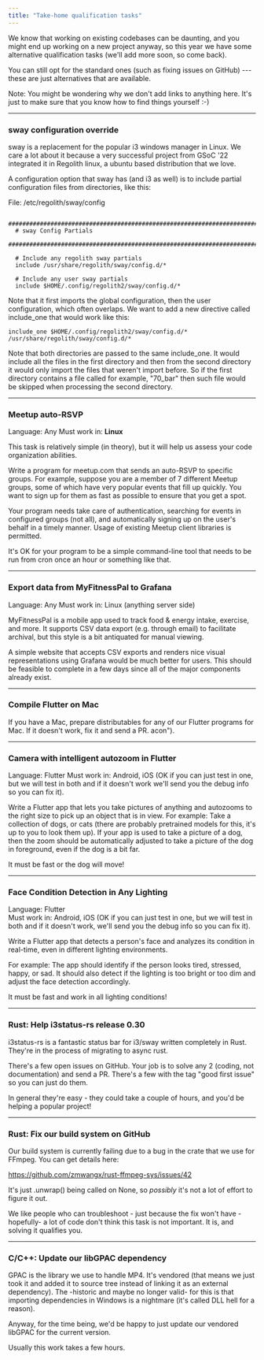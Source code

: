 ```yaml
---
title: "Take-home qualification tasks"
---
```


We know that working on existing codebases can be daunting, and you
might end up working on a new project anyway, so this year we have some
alternative qualification tasks (we'll add more soon, so come back).

You can still opt for the standard ones (such as fixing issues on
GitHub) --- these are just alternatives that are available.

Note: You might be wondering why we don't add links to anything here. It's just to make sure that you know how to find things yourself :-)

---

### sway configuration override

sway is a replacement for the popular i3 windows manager in Linux. We care a lot about it because a very successful project from GSoC '22 integrated it in Regolith linux, a ubuntu based distribution that we love.

A configuration option that sway has (and i3 as well) is to include partial configuration files from directories, like this:

File: /etc/regolith/sway/config
```
 ###############################################################################
  # sway Config Partials
  ###############################################################################

  # Include any regolith sway partials
  include /usr/share/regolith/sway/config.d/*

  # Include any user sway partials
  include $HOME/.config/regolith2/sway/config.d/*
```

Note that it first imports the global configuration, then the user configuration, which often overlaps.
We want to add a new directive called include_one that would work like this:
```
include_one $HOME/.config/regolith2/sway/config.d/* /usr/share/regolith/sway/config.d/*
```

Note that both directories are passed to the same include_one. It would include all the files in the first directory and then from the second directory it would only import the files that weren't import before. So if the first directory contains a file called for example, "70_bar" then such file would be skipped when processing the second directory.

---

### Meetup auto-RSVP

Language: Any Must work in: **Linux**

This task is relatively simple (in theory), but it will help us assess
your code organization abilities.

Write a program for meetup.com that sends an auto-RSVP to specific
groups. For example, suppose you are a member of 7 different Meetup
groups, some of which have very popular events that fill up quickly. You
want to sign up for them as fast as possible to ensure that you get a
spot.

Your program needs take care of authentication, searching for events in
configured groups (not all), and automatically signing up on the user's
behalf in a timely manner. Usage of existing Meetup client libraries is
permitted.

It's OK for your program to be a simple command-line tool that needs to
be run from cron once an hour or something like that.

---
### Export data from MyFitnessPal to Grafana

Language: Any Must work in: Linux (anything server side)

MyFitnessPal is a mobile app used to track food & energy intake,
exercise, and more. It supports CSV data export (e.g. through email) to
facilitate archival, but this style is a bit antiquated for manual
viewing.

A simple website that accepts CSV exports and renders nice visual
representations using Grafana would be much better for users. This
should be feasible to complete in a few days since all of the major
components already exist.

---
### Compile Flutter on Mac

If you have a Mac, prepare distributables for any of our Flutter programs for Mac. 
If it doesn't work, fix it and send a PR.
acon").

---
### Camera with intelligent autozoom in Flutter

Language: Flutter Must work in: Android, iOS (OK if you can just
test in one, but we will test in both and if it doesn't work we'll
send you the debug info so you can fix it).

Write a Flutter app that lets you take pictures of anything and
autozooms to the right size to pick up an object that is in view. For
example: Take a collection of dogs, or cats (there are probably
pretrained models for this, it's up to you to look them up). If your
app is used to take a picture of a dog, then the zoom should be
automatically adjusted to take a picture of the dog in foreground, even
if the dog is a bit far.

It must be fast or the dog will move!

---
### Face Condition Detection in Any Lighting  

Language: Flutter  
Must work in: Android, iOS (OK if you can just test in one, but we will test in both and if it doesn't work, we'll send you the debug info so you can fix it).  

Write a Flutter app that detects a person's face and analyzes its condition in real-time, even in different lighting environments.  

For example: The app should identify if the person looks tired, stressed, happy, or sad. It should also detect if the lighting is too bright or too dim and adjust the face detection accordingly.  

It must be fast and work in all lighting conditions!

---
### Rust: Help i3status-rs release 0.30

i3status-rs is a fantastic status bar for i3/sway written completely in Rust. They're in the process of migrating to async rust. 

There's a few open issues on GitHub. Your job is to solve any 2 (coding, not documentation) and send a PR. There's a few with the tag "good first issue" so you can just do them. 

In general they're easy - they could take a couple of hours, and you'd be helping a popular project!

---

### Rust: Fix our build system on GitHub

Our build system is currently failing due to a bug in the crate that we use for FFmpeg. You can get details here:

https://github.com/zmwangx/rust-ffmpeg-sys/issues/42

It's just .unwrap() being called on None, so _possibly_ it's not a lot of effort to figure it out.

We like people who can troubleshoot - just because the fix won't have -hopefully- a lot of code don't think this task is not important. It is, and solving it qualifies you.

----
### C/C++: Update our libGPAC dependency

GPAC is the library we use to handle MP4. It's vendored (that means we just took it and added it to source tree instead of linking it as an external dependency). The -historic and maybe no longer valid- for this is that importing dependencies in Windows is a nightmare (it's called DLL hell for a reason). 

Anyway, for the time being, we'd be happy to just update our vendored libGPAC for the current version. 

Usually this work takes a few hours.










